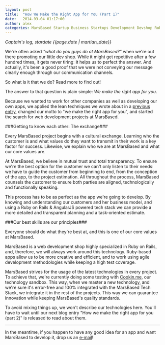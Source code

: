 ```yaml
---
layout: post
title:  "How We Make the Right App for You (Part 1)"
date:   2014-03-04 01:17:00
author: alex
categories: MarsBased Startup Business Startups Development Devshop RubyOnRails Ruby Rails Entrepreneurship Barcelona
---
```


*Captain's log, stardate {{page.date | martian_date}}*

We're often asked *"what do you guys do at MarsBased?"* when we're out there promoting our little dev shop. While it might get repetitive after a few hundred times, it gets never tiring: it helps us to perfect the answer. And actually, it's been a good proof that we were not conveying our message clearly enough through our communication channels.

So what is it that we do? Read more to find out!

<!--more-->

The answer to that question is plain simple: *We make the right app for you*.

Because we wanted to work for other companies as well as developing our own apps, we applied the lean techniques we wrote about in a <a href="/blog/2013/10/12/fail-learn-change-evolve" title="Blog entry about lean startups" target="_blank">previous entry</a>, changed our motto to "we make the right app for you", and started the search for web development projects at MarsBased.

###Getting to know each other: The exchange###

Every MarsBased project begins with a cultural exchange. Learning who the customer is and what values do they want to transmit in their work is a key factor for success. Likewise, we explain who we are at MarsBased and what our core values are.

At MarsBased, we believe in mutual trust and total transparency. To ensure we're the best option for the customer we can't only listen to their needs: we have to guide the customer from beginning to end, from the conception of the app, to the project estimation. All throughout the process, MarsBased counsels the customer to ensure both parties are aligned, technologically and functionally speaking.

This process has to be as perfect as the app we're going to develop. By knowing and understanding our customers and her business model, and using a Ruby on Rails & AngularJS powered tech stack we can provide a more detailed and transparent planning and a task-oriented estimate.

###Our best skills are our principles###

Everyone should do what they're best at, and this is one of our core values at MarsBased.

MarsBased is a web development shop highly specialized in Ruby on Rails, and, therefore, we will always work around this technology. Ruby-based apps allow us to be more creative and efficient, and to work using agile development methodologies while keeping a high test coverage.

MarsBased strives for the usage of the latest technologies in every project. To achieve that, we're currently doing some testing with <a href="http://marsbased.com/blog/2013/09/20/cookin-recipes-want" title="Cookin.me: Where All Your Recipes Want to Be" target="_blank">Cookin.me</a>, our technology sandbox. This way, when we master a new technology, and we're sure it's error-free and 100% integrated with the MarsBased Tech Stack, we integrate it in the rest of the projects. This way we can guarantee innovation while keeping MarsBased's quality standards.

To avoid mixing things up, we won't describe our technologies here. You'll have to wait until our next blog entry "How we make the right app for you (part 2)" is released to read about them.

<hr/>

In the meantime, if you happen to have any good idea for an app and want MarsBased to develop it, drop us an <a href="mailto:hola@marsbased.com">e-mail</a>!

